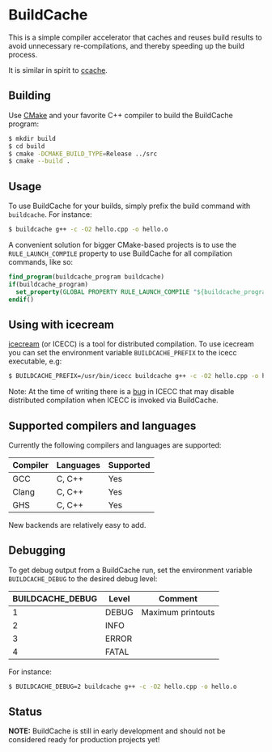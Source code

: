 # BuildCache

This is a simple compiler accelerator that caches and reuses build results to
avoid unnecessary re-compilations, and thereby speeding up the build process.

It is similar in spirit to [ccache](https://ccache.samba.org/).

## Building

Use [CMake](https://cmake.org/) and your favorite C++ compiler to build the BuildCache program:

```bash
$ mkdir build
$ cd build
$ cmake -DCMAKE_BUILD_TYPE=Release ../src
$ cmake --build .
```

## Usage

To use BuildCache for your builds, simply prefix the build command with
`buildcache`. For instance:

```bash
$ buildcache g++ -c -O2 hello.cpp -o hello.o
```

A convenient solution for bigger CMake-based projects is to use the
`RULE_LAUNCH_COMPILE` property to use BuildCache for all compilation commands,
like so:

```cmake
find_program(buildcache_program buildcache)
if(buildcache_program)
  set_property(GLOBAL PROPERTY RULE_LAUNCH_COMPILE "${buildcache_program}")
endif()
```

## Using with icecream

[icecream](https://github.com/icecc/icecream) (or ICECC) is a tool for
distributed compilation. To use icecream you can set the environment variable
`BUILDCACHE_PREFIX` to the icecc executable, e.g:

```bash
$ BUILDCACHE_PREFIX=/usr/bin/icecc buildcache g++ -c -O2 hello.cpp -o hello.o
```

Note: At the time of writing there is a [bug](https://github.com/icecc/icecream/issues/390)
in ICECC that may disable distributed compilation when ICECC is invoked via BuildCache.

## Supported compilers and languages

Currently the following compilers and languages are supported:

| Compiler | Languages | Supported |
| -------- | --------- | --------- |
| GCC      | C, C++    | Yes       |
| Clang    | C, C++    | Yes       |
| GHS      | C, C++    | Yes       |

New backends are relatively easy to add.

## Debugging

To get debug output from a BuildCache run, set the environment variable
`BUILDCACHE_DEBUG` to the desired debug level:

| BUILDCACHE_DEBUG | Level | Comment           |
| ---------------- | ----- | ----------------- |
| 1                | DEBUG | Maximum printouts |
| 2                | INFO  |                   |
| 3                | ERROR |                   |
| 4                | FATAL |                   |

For instance:

```bash
$ BUILDCACHE_DEBUG=2 buildcache g++ -c -O2 hello.cpp -o hello.o
```

## Status

**NOTE:** BuildCache is still in early development and should not be considered
ready for production projects yet!

